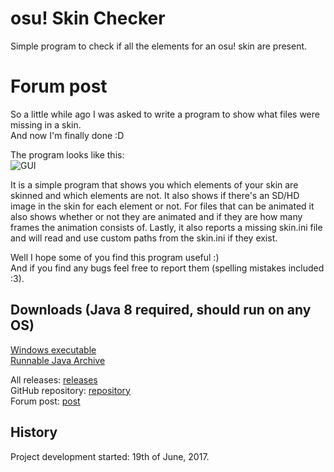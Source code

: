 # osu! Skin Checker
Simple program to check if all the elements for an osu! skin are present.

# Forum post
So a little while ago I was asked to write a program to show what files were missing in a skin.<br>
And now I'm finally done :D

The program looks like this:<br>
![GUI](http://i.imgur.com/nl4BECV.png)

It is a simple program that shows you which elements of your skin are skinned and which elements are not. It also shows if there's an SD/HD image in the skin for each element or not. For files that can be animated it also shows whether or not they are animated and if they are how many frames the animation consists of. Lastly, it also reports a missing skin.ini file and will read and use custom paths from the skin.ini if they exist.

Well I hope some of you find this program useful :)<br>
And if you find any bugs feel free to report them (spelling mistakes included :3).

## Downloads (Java 8 required, should run on any OS)<br>
[Windows executable](https://github.com/RoanH/osuSkinChecker/releases/download/v1.8/SkinChecker-v1.8.exe)<br>
[Runnable Java Archive](https://github.com/RoanH/osuSkinChecker/releases/download/v1.8/SkinChecker-v1.8.jar)

All releases: [releases](https://github.com/RoanH/osuSkinChecker/releases)<br>
GitHub repository: [repository](https://github.com/RoanH/osuSkinChecker]SkinChecker)<br>
Forum post: [post](https://osu.ppy.sh/community/forums/topics/617168)

## History
Project development started: 19th of June, 2017.
